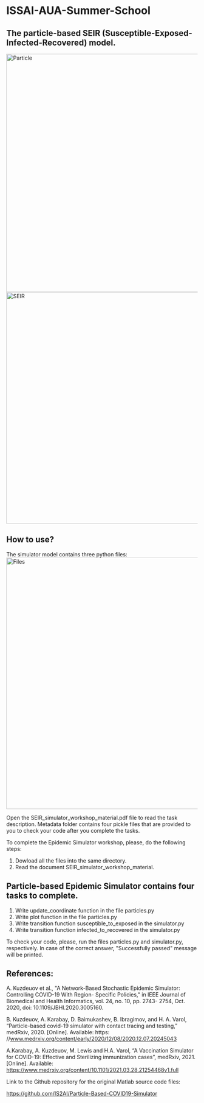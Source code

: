 # ISSAI-AUA-Summer-School

## The particle-based SEIR (Susceptible-Exposed-Infected-Recovered) model.
 
 
<img width="626" alt="Particle" src="https://user-images.githubusercontent.com/57977216/129843469-d514ecfe-a637-414e-af0a-ca6f8d6fab42.PNG">

<img width="609" alt="SEIR" src="https://user-images.githubusercontent.com/57977216/129843535-a1a222c7-5b63-4edf-82ea-4c64b2bd1bcb.PNG">


## How to use? 
The simulator model contains three python files:
<img width="661" alt="Files" src="https://user-images.githubusercontent.com/57977216/129843685-8f8b9a38-5e66-4537-857c-b4c849d41db9.PNG">
 
Open the SEIR_simulator_workshop_material.pdf file to read the task description. Metadata folder contains four pickle files that are provided to you to check your code 
after you complete the tasks.

To complete the Epidemic Simulator workshop, please, do the following steps:
1. Dowload all the files into the same directory.
2. Read the document SEIR_simulator_workshop_material. 

## Particle-based Epidemic Simulator contains four tasks to complete. 
1. Write update_coordinate function in the file particles.py
2. Write plot function in the file particles.py
3. Write transition function susceptible_to_exposed in the simulator.py
4. Write transition function infected_to_recovered in the simulator.py

To check your code, please, run the files particles.py and simulator.py, respectively. 
In case of the correct answer, "Successfully passed" message will be printed.

## References:


A.	Kuzdeuov et al., "A Network-Based Stochastic Epidemic Simulator: Controlling COVID-19 With Region-	Specific 	Policies," in IEEE Journal of Biomedical and Health Informatics, vol. 24, no. 10, pp. 2743-	2754, Oct. 2020, doi: 	10.1109/JBHI.2020.3005160.

B.	Kuzdeuov, A. Karabay, D. Baimukashev, B. Ibragimov, and H. A. Varol, “Particle-based covid-19 simulator 	with contact 	tracing and testing,” medRxiv, 2020. [Online]. Available: https: 	//www.medrxiv.org/content/early/2020/12/08/2020.12.07.20245043

A.Karabay, A. Kuzdeuov, M. Lewis and H.A. Varol, “A Vaccination Simulator for COVID-19: Effective and    	Sterilizing 	immunization cases”, medRxiv, 2021. [Online]. Available: 	https://www.medrxiv.org/content/10.1101/2021.03.28.21254468v1.full

Link to the Github repository for the original Matlab source code files:

https://github.com/IS2AI/Particle-Based-COVID19-Simulator

